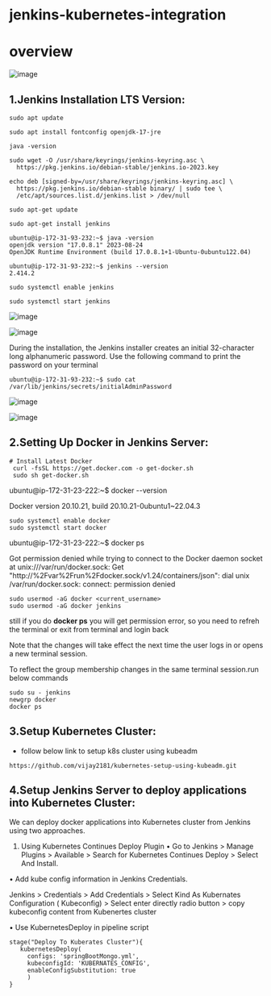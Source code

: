 # jenkins-kubernetes-integration

# overview
![image](https://github.com/vijay2181/jenkins-kubernetes-integration/assets/66196388/88392723-dc1b-4421-8092-d1d495688c4e)


1.Jenkins Installation LTS Version:
-----------------------------------
```
sudo apt update
```
```
sudo apt install fontconfig openjdk-17-jre
```
```
java -version
```
```
sudo wget -O /usr/share/keyrings/jenkins-keyring.asc \
  https://pkg.jenkins.io/debian-stable/jenkins.io-2023.key
```
```
echo deb [signed-by=/usr/share/keyrings/jenkins-keyring.asc] \
  https://pkg.jenkins.io/debian-stable binary/ | sudo tee \
  /etc/apt/sources.list.d/jenkins.list > /dev/null
```
```
sudo apt-get update
```
```
sudo apt-get install jenkins
```

```
ubuntu@ip-172-31-93-232:~$ java -version
openjdk version "17.0.8.1" 2023-08-24
OpenJDK Runtime Environment (build 17.0.8.1+1-Ubuntu-0ubuntu122.04)
```
```
ubuntu@ip-172-31-93-232:~$ jenkins --version
2.414.2
```
```
sudo systemctl enable jenkins
```
```
sudo systemctl start jenkins
```

![image](https://github.com/vijay2181/jenkins-kubernetes-integration/assets/66196388/46d275b9-d0ff-46d3-be33-b9aafb96e0b0)

![image](https://github.com/vijay2181/jenkins-kubernetes-integration/assets/66196388/768460cc-0da1-4c9c-80d2-64f7af5d4e27)

During the installation, the Jenkins installer creates an initial 32-character long alphanumeric
password. Use the following command to print the password on your terminal

```
ubuntu@ip-172-31-93-232:~$ sudo cat /var/lib/jenkins/secrets/initialAdminPassword
```


![image](https://github.com/vijay2181/jenkins-kubernetes-integration/assets/66196388/62e57daa-3b5a-44cd-82f0-a7de08d2f8e9)


![image](https://github.com/vijay2181/jenkins-kubernetes-integration/assets/66196388/360d8366-61c1-45ac-8463-d4e30a5ddeab)



2.Setting Up Docker in Jenkins Server:
--------------------------------------

```
# Install Latest Docker
 curl -fsSL https://get.docker.com -o get-docker.sh
 sudo sh get-docker.sh
```

ubuntu@ip-172-31-23-222:~$ docker --version

Docker version 20.10.21, build 20.10.21-0ubuntu1~22.04.3

```
sudo systemctl enable docker 
sudo systemctl start docker
```

ubuntu@ip-172-31-23-222:~$ docker ps

Got permission denied while trying to connect to the Docker daemon socket at unix:///var/run/docker.sock: Get "http://%2Fvar%2Frun%2Fdocker.sock/v1.24/containers/json": dial unix /var/run/docker.sock: connect: permission denied

```
sudo usermod -aG docker <current_username>
sudo usermod -aG docker jenkins
```

still if you do **docker ps** you will get permission error, so you need to refreh the terminal or exit from terminal and login back

Note that the changes will take effect the next time the user logs in or opens a new terminal session.

To reflect the group membership changes in the same terminal session.run below commands

```
sudo su - jenkins
newgrp docker
docker ps 
```

3.Setup Kubernetes Cluster:
---------------------------
- follow below link to setup k8s cluster using kubeadm

```
https://github.com/vijay2181/kubernetes-setup-using-kubeadm.git
```


4.Setup Jenkins Server to deploy applications into Kubernetes Cluster:
----------------------------------------------------------------------
We can deploy docker applications into Kubernetes cluster from Jenkins using two approaches.

1) Using Kubernetes Continues Deploy Plugin
• Go to Jenkins > Manage Plugins > Available > Search for Kubernetes Continues Deploy > Select And Install.

• Add kube config information in Jenkins Credentials.

Jenkins > Credentials > Add Credentials > Select Kind As Kubernates Configuration ( Kubeconfig) > Select enter directly radio button > copy kubeconfig content from Kubenertes cluster

• Use KubernetesDeploy in pipeline script

```
stage("Deploy To Kuberates Cluster"){
   kubernetesDeploy(
     configs: 'springBootMongo.yml',
     kubeconfigId: 'KUBERNATES_CONFIG',
     enableConfigSubstitution: true
     )
}
```






